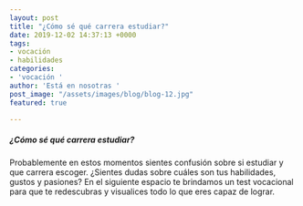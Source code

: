 ```yaml
---
layout: post
title: "¿Cómo sé qué carrera estudiar?"
date: 2019-12-02 14:37:13 +0000
tags:
- vocación
- habilidades
categories:
- 'vocación '
author: 'Está en nosotras '
post_image: "/assets/images/blog/blog-12.jpg"
featured: true

---
```

<h5>¿Cómo sé qué carrera estudiar? </h5>

 <p>Probablemente en estos momentos sientes confusión sobre si estudiar y que carrera escoger. ¿Sientes dudas sobre cuáles son tus habilidades, gustos y pasiones? En el siguiente espacio te brindamos un test vocacional para que te redescubras y visualices todo lo que eres capaz de lograr.</p>